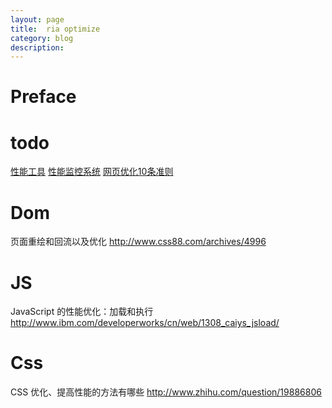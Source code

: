 ```yaml
---
layout: page
title:	ria optimize
category: blog
description: 
---
```

# Preface

# todo
[性能工具](http://web.jobbole.com/82548/)
[性能监控系统](http://fex.baidu.com/blog/2014/05/build-performance-monitor-in-7-days/)
[网页优化10条准则](http://segmentfault.com/a/1190000002999664?utm_source=Weibo&utm_medium=shareLink&utm_campaign=socialShare)

# Dom
页面重绘和回流以及优化
http://www.css88.com/archives/4996

# JS
JavaScript 的性能优化：加载和执行
http://www.ibm.com/developerworks/cn/web/1308_caiys_jsload/

# Css
CSS 优化、提高性能的方法有哪些
http://www.zhihu.com/question/19886806
